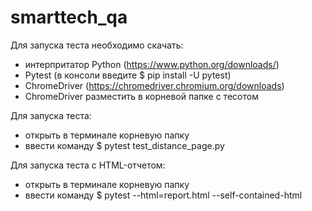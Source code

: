 # smarttech_qa

Для запуска теста необходимо скачать:
- интерпритатор Python (https://www.python.org/downloads/)
- Pytest (в консоли введите $ pip install -U pytest)
- ChromeDriver (https://chromedriver.chromium.org/downloads)
- ChromeDriver разместить в корневой папке с тесотом

Для запуска теста:
- открыть в терминале корневую папку
- ввести команду $  pytest  test_distance_page.py   

Для запуска теста с HTML-отчетом:
- открыть в терминале корневую папку
- ввести команду $ pytest --html=report.html --self-contained-html

